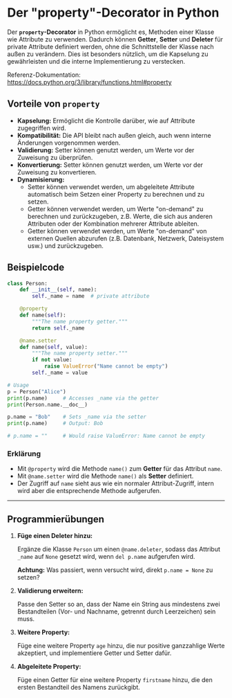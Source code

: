# Der "property"-Decorator in Python

Der **`property`-Decorator** in Python ermöglicht es, Methoden einer Klasse wie Attribute zu
verwenden. Dadurch können **Getter**, **Setter** und **Deleter** für private Attribute definiert
werden, ohne die Schnittstelle der Klasse nach außen zu verändern. Dies ist besonders nützlich, um
die Kapselung zu gewährleisten und die interne Implementierung zu verstecken.

Referenz-Dokumentation: https://docs.python.org/3/library/functions.html#property


## Vorteile von `property`

- **Kapselung:** Ermöglicht die Kontrolle darüber, wie auf Attribute zugegriffen wird.
- **Kompatibilität:** Die API bleibt nach außen gleich, auch wenn interne Änderungen vorgenommen
  werden.
- **Validierung:** Setter können genutzt werden, um Werte vor der Zuweisung zu überprüfen.
- **Konvertierung:** Setter können genutzt werden, um Werte vor der Zuweisung zu konvertieren.
- **Dynamisierung:**
    * Setter können verwendet werden, um abgeleitete Attribute automatisch beim Setzen einer
      Property zu berechnen und zu setzen.
    * Getter können verwendet werden, um Werte "on-demand" zu berechnen und zurückzugeben, z.B.
      Werte, die sich aus anderen Attributen oder der Kombination mehrerer Attribute ableiten.
    * Getter können verwendet werden, um Werte "on-demand" von externen Quellen abzurufen
      (z.B. Datenbank, Netzwerk, Dateisystem usw.) und zurückzugeben.

## Beispielcode

```python
class Person:
    def __init__(self, name):
        self._name = name  # private attribute

    @property
    def name(self):
        """The name property getter."""
        return self._name

    @name.setter
    def name(self, value):
        """The name property setter."""
        if not value:
            raise ValueError("Name cannot be empty")
        self._name = value

# Usage
p = Person("Alice")
print(p.name)     # Accesses _name via the getter
print(Person.name.__doc__)

p.name = "Bob"    # Sets _name via the setter
print(p.name)     # Output: Bob

# p.name = ""     # Would raise ValueError: Name cannot be empty
```

### Erklärung

- Mit `@property` wird die Methode `name()` zum **Getter** für das Attribut `name`.
- Mit `@name.setter` wird die Methode `name()` als **Setter** definiert.
- Der Zugriff auf `name` sieht aus wie ein normaler Attribut-Zugriff, intern wird aber die
  entsprechende Methode aufgerufen.

---

## Programmierübungen

1. **Füge einen Deleter hinzu:**

   Ergänze die Klasse `Person` um einen `@name.deleter`, sodass das Attribut `_name` auf
   `None` gesetzt wird, wenn `del p.name` aufgerufen wird.

   **Achtung:** Was passiert, wenn versucht wird, direkt `p.name = None` zu setzen?

2. **Validierung erweitern:**

   Passe den Setter so an, dass der Name ein String aus mindestens zwei Bestandteilen (Vor- und
   Nachname, getrennt durch Leerzeichen) sein muss.

3. **Weitere Property:**

   Füge eine weitere Property `age` hinzu, die nur positive ganzzahlige Werte akzeptiert, und
   implementiere Getter und Setter dafür.

4. **Abgeleitete Property:**

   Füge einen Getter für eine weitere Property `firstname` hinzu, die den ersten Bestandteil des
   Namens zurückgibt.

